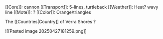 [[Core]]: cannon
[[Transport]]: 5-lines, turtleback
[[Weather]]: Heat? wavy line
[[Mote]]: ?
[[Color]]: Orange/triangles

The [[Countries|Country]] of Verra Shores ?

![[Pasted image 20250427181259.png]]